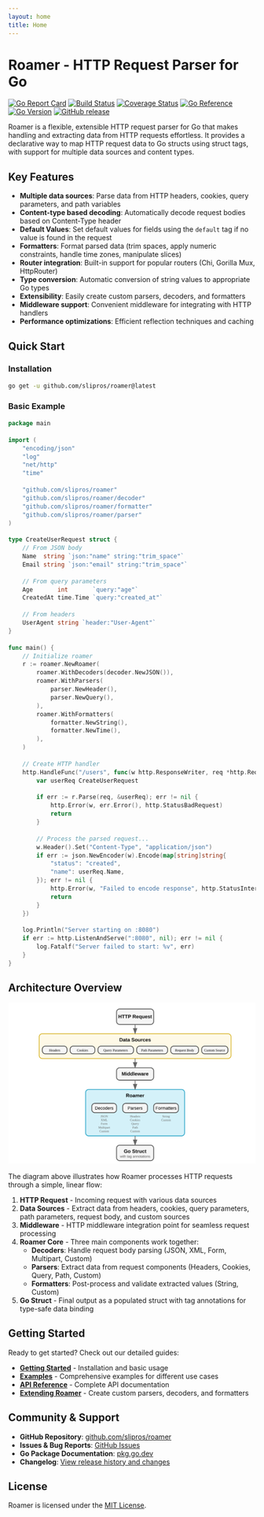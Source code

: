 ```yaml
---
layout: home
title: Home
---
```


# Roamer - HTTP Request Parser for Go

[![Go Report Card](https://goreportcard.com/badge/github.com/slipros/roamer)](https://goreportcard.com/report/github.com/slipros/roamer)
[![Build Status](https://github.com/slipros/roamer/actions/workflows/test.yml/badge.svg)](https://github.com/slipros/roamer/actions)
[![Coverage Status](https://coveralls.io/repos/github/slipros/roamer/badge.svg)](https://coveralls.io/github/slipros/roamer)
[![Go Reference](https://pkg.go.dev/badge/github.com/slipros/roamer.svg)](https://pkg.go.dev/github.com/slipros/roamer)
[![Go Version](https://img.shields.io/github/go-mod/go-version/slipros/roamer)](https://github.com/slipros/roamer)
[![GitHub release](https://img.shields.io/github/v/release/SLIpros/roamer.svg)](https://github.com/slipros/roamer/releases)

Roamer is a flexible, extensible HTTP request parser for Go that makes handling and extracting data from HTTP requests effortless. It provides a declarative way to map HTTP request data to Go structs using struct tags, with support for multiple data sources and content types.

## Key Features

- **Multiple data sources**: Parse data from HTTP headers, cookies, query parameters, and path variables
- **Content-type based decoding**: Automatically decode request bodies based on Content-Type header  
- **Default Values**: Set default values for fields using the `default` tag if no value is found in the request
- **Formatters**: Format parsed data (trim spaces, apply numeric constraints, handle time zones, manipulate slices)
- **Router integration**: Built-in support for popular routers (Chi, Gorilla Mux, HttpRouter)
- **Type conversion**: Automatic conversion of string values to appropriate Go types
- **Extensibility**: Easily create custom parsers, decoders, and formatters
- **Middleware support**: Convenient middleware for integrating with HTTP handlers
- **Performance optimizations**: Efficient reflection techniques and caching

## Quick Start

### Installation

```bash
go get -u github.com/slipros/roamer@latest
```

### Basic Example

```go
package main

import (
    "encoding/json"
    "log"
    "net/http"
    "time"

    "github.com/slipros/roamer"
    "github.com/slipros/roamer/decoder"
    "github.com/slipros/roamer/formatter"
    "github.com/slipros/roamer/parser"
)

type CreateUserRequest struct {
    // From JSON body
    Name  string `json:"name" string:"trim_space"`
    Email string `json:"email" string:"trim_space"`
    
    // From query parameters
    Age       int       `query:"age"`
    CreatedAt time.Time `query:"created_at"`
    
    // From headers
    UserAgent string `header:"User-Agent"`
}

func main() {
    // Initialize roamer
    r := roamer.NewRoamer(
        roamer.WithDecoders(decoder.NewJSON()),
        roamer.WithParsers(
            parser.NewHeader(),
            parser.NewQuery(),
        ),
        roamer.WithFormatters(
            formatter.NewString(),
            formatter.NewTime(),
        ),
    )
    
    // Create HTTP handler
    http.HandleFunc("/users", func(w http.ResponseWriter, req *http.Request) {
        var userReq CreateUserRequest
        
        if err := r.Parse(req, &userReq); err != nil {
            http.Error(w, err.Error(), http.StatusBadRequest)
            return
        }
        
        // Process the parsed request...
        w.Header().Set("Content-Type", "application/json")
        if err := json.NewEncoder(w).Encode(map[string]string{
            "status": "created",
            "name": userReq.Name,
        }); err != nil {
            http.Error(w, "Failed to encode response", http.StatusInternalServerError)
            return
        }
    })
    
    log.Println("Server starting on :8080")
    if err := http.ListenAndServe(":8080", nil); err != nil {
        log.Fatalf("Server failed to start: %v", err)
    }
}
```

## Architecture Overview

![Roamer Architecture](assets/roamer-architecture.svg)

The diagram above illustrates how Roamer processes HTTP requests through a simple, linear flow:

1. **HTTP Request** - Incoming request with various data sources
2. **Data Sources** - Extract data from headers, cookies, query parameters, path parameters, request body, and custom sources
3. **Middleware** - HTTP middleware integration point for seamless request processing
4. **Roamer Core** - Three main components work together:
   - **Decoders**: Handle request body parsing (JSON, XML, Form, Multipart, Custom)
   - **Parsers**: Extract data from request components (Headers, Cookies, Query, Path, Custom)  
   - **Formatters**: Post-process and validate extracted values (String, Custom)
5. **Go Struct** - Final output as a populated struct with tag annotations for type-safe data binding

## Getting Started

Ready to get started? Check out our detailed guides:

- [**Getting Started**](getting-started.html) - Installation and basic usage
- [**Examples**](examples.html) - Comprehensive examples for different use cases  
- [**API Reference**](api-reference.html) - Complete API documentation
- [**Extending Roamer**](extending.html) - Create custom parsers, decoders, and formatters

## Community & Support

- **GitHub Repository**: [github.com/slipros/roamer](https://github.com/slipros/roamer)
- **Issues & Bug Reports**: [GitHub Issues](https://github.com/slipros/roamer/issues)
- **Go Package Documentation**: [pkg.go.dev](https://pkg.go.dev/github.com/slipros/roamer)
- **Changelog**: [View release history and changes](https://github.com/slipros/roamer/blob/main/CHANGELOG.md)

## License

Roamer is licensed under the [MIT License](https://github.com/slipros/roamer/blob/main/LICENSE).